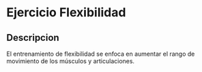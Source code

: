 # Ejercicio Flexibilidad

## Descripcion


El entrenamiento de flexibilidad se enfoca en aumentar el rango de movimiento de los músculos y articulaciones.

